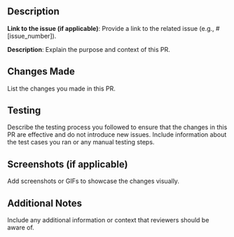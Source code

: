 
## Description

**Link to the issue (if applicable)**:
Provide a link to the related issue (e.g., #[issue_number]).

**Description**:
Explain the purpose and context of this PR.

## Changes Made

List the changes you made in this PR.

## Testing

Describe the testing process you followed to ensure that the changes in this PR are effective and do not introduce new issues. Include information about the test cases you ran or any manual testing steps.

## Screenshots (if applicable)

Add screenshots or GIFs to showcase the changes visually.

## Additional Notes

Include any additional information or context that reviewers should be aware of.
